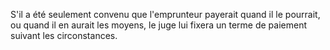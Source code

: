   
 S'il a été seulement convenu que l'emprunteur payerait quand il le pourrait, ou quand il en aurait les moyens, le juge lui fixera un terme de paiement suivant les circonstances.  

  

